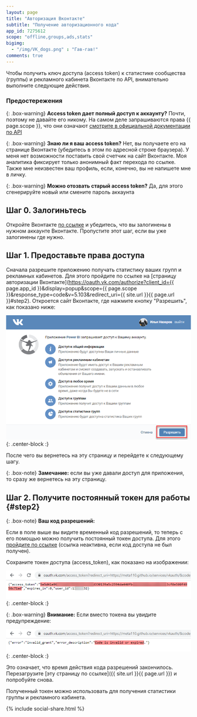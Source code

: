 ```yaml
---
layout: page
title: "Авторизация Вконтакте"
subtitle: "Получение авторизационного кода"
app_id: 7275612
scope: "offline,groups,ads,stats"
bigimg:
  - "/img/VK_dogs.png" : "Гав-гав!"
comments: true
---
```

Чтобы получить ключ доступа (access token) к статистике сообщества (группы) и рекламного кабинета Вконтакте по API, внимательно выполните следующие действия.

### Предостережения

{: .box-warning}
**Access token дает полный доступ к аккаунту?**
Почти, поэтому не давайте его никому. На самом деле запрашиваются права {{ page.scope }}, что они означают <a href="https://vk.com/dev/permissions" title="Страница откроется в новой вкладке" target="_blank">смотрите в официальной документации по API</a>

{: .box-warning}
**Знаю ли я ваш access token?**
Нет, вы получаете его на странице Вконтакте (убедитесь в этом по адресной строке браузера). У меня нет возможности поставить свой счетчик на сайт Вконтакте. Моя аналитика фиксирует только анонимный факт перехода по ссылке. Также мне неизвестен ваш профиль, если, конечно, вы не напишете мне в личку.

{: .box-warning}
**Можно отозвать старый access token?**
Да, для этого сгенерируйте новый или смените пароль аккаунта


## Шаг 0. Залогиньтесь

Откройте Вконтакте <a href="https://vk.com/" title="Вконтакте откроется в новом окне" target="_blank">по ссылке</a> и убедитесь, что вы залогинены в нужном аккаунте Вконтакте. Пропустите этот шаг, если вы уже залогинены где нужно.


## Шаг 1. Предоставьте права доступа
Сначала разрешите приложению получать статистику ваших групп и рекламных кабинетов. Для этого пройдите по ссылке на [страницу авторизации Вконтакте](https://oauth.vk.com/authorize?client_id={{ page.app_id }}&display=popup&scope={{ page.scope }}&response_type=code&v=5.103&redirect_uri={{ site.url }}{{ page.url }}#step2). Откроется сайт Вконтакте, где нажмите кнопку "Разрешить", как показано ниже:

![Предоставление доступов Вконтакте](/img/vk_grant_access.png){: .center-block :}

После чего вы вернетесь на эту страницу и перейдете к следующему шагу.

{: .box-note}
**Замечание:** если вы уже давали доступ для приложения, то сразу же вернетесь на эту страницу.



## Шаг 2. Получите постоянный токен для работы {#step2}

{: .box-note}
**Ваш код разрешений:** <span id="code"></span>

Если в поле выше вы видите временный код разрешений, то теперь с его помощью можно получить постоянный токен доступа. Для этого <a id="link2" href="javascript: void(0)" target="_blank" title="Страница Вконтакте откроется в новой вкладке">пройдите по ссылке</a> (ссылка неактивна, если код доступа не был получен).

Сохраните токен доступа (access_token), как показано на изображении:

![Сохранение токена Вконтакте](/img/vk_access_token.png?raw=true){: .center-block :}

{: .box-warning}
**Внимание:** Если вместо токена вы увидите предупреждение:

![Время действия кода закончилось](/img/vk_access_expired.png?raw=true){: .center-block :}

Это означает, что время действия кода разрешений закончилось. Перезагрузите [эту страницу по ссылке]({{ site.url }}{{ page.url }}) и попробуйте снова.

Полученный токен можно использовать для получения статистики группы и рекламного кабинета.

{% include social-share.html %}